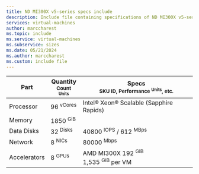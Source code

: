 ```yaml
---
title: ND MI300X v5-series specs include
description: Include file containing specifications of ND MI300X v5-series virtual machine (VM) sizes.
services: virtual-machines
author: marccharest
ms.topic: include
ms.service: virtual-machines
ms.subservice: sizes
ms.date: 05/21/2024
ms.author: marccharest
ms.custom: include file
---
```

| Part | Quantity <br><sup>Count <sup>Units | Specs <br><sup>SKU ID, Performance <sup>Units</sup>, etc.  |
|---|---|---|
| Processor        | 96 <sup>vCores   | Intel® Xeon® Scalable (Sapphire Rapids)           |
| Memory           | 1850 <sup>GiB    |                                                |
| Data Disks       | 32 <sup>Disks     |  40800 <sup>IOPS</sup> / 612 <sup>MBps    |
| Network          | 8 <sup>NICs       |  80000 <sup>Mbps                                 |
| Accelerators     | 8 <sup>GPUs</sup>  | AMD MI300X 192 <sup>GiB </sup> <br> 1,535 <sup>GiB</sup> per VM |